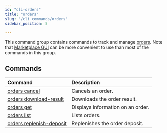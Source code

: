 ```yaml
---
id: "cli-orders"
title: "orders"
slug: "/cli_commands/orders"
sidebar_position: 5

---
```


This command group contains commands to track and manage [orders](/fundamentals/orders). Note that [Marketplace GUI](/developers/marketplace) can be more convenient to use than most of the commands in this group.

## Commands

| **Command** | **Description** |
| :- | :- |
| [orders cancel](/developers/cli_commands/orders/cancel) | Cancels an order. |
| [orders download-result](/developers/cli_commands/orders/download-result) | Downloads the order result. |
| [orders get](/developers/cli_commands/orders/get) | Displays information on an order. |
| [orders list](/developers/cli_commands/orders/list) | Lists orders. |
| [orders replenish-deposit](/developers/cli_commands/orders/replenish-deposit) | Replenishes the order deposit. |